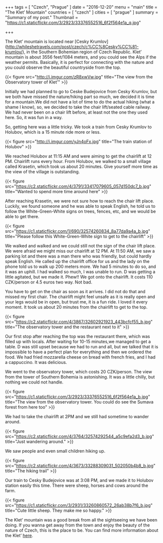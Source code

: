 +++
tags = [ "Czech", "Prague" ]
date = "2016-12-20"
menu = "main"
title = "The Klet’ Mountain"
countries = [ "czech" ]
cities = [ "prague" ]
summary = "Summary of my post."
Thumbnail = "https://c1.staticflickr.com/3/2923/33376552516_6f2f564e1a_q.jpg"

+++

The Klet’ mountain is located near [Cesky Krumlov] (http://whileshetravels.com/post/czech/c%CC%8Cesky%CC%81-krumlov/), in the Southern Bohemian region of Czech Republic. Klet’ mountain is about 3556 feet/1084 meters, and you could see the Alps if the weather permits. Basically, it is perfect for connecting with the nature and you could observe the beautiful countryside from the top.

{{< figure src="http://i.imgur.com/zR8xwVw.jpg" title="The view from the Observatory tower of Klet’" >}}

Initially we had planned to go to Ceske Budejovice from Cesky Krumlov, but we both have missed the nature/hiking part so much, we decided it is time for a mountain.We did not have a lot of time to do the actual hiking (what a shame I know), so, we decided to take the chair lift/seated cable railway. We had never been on a chair lift before, at least not the one they used here. So, it was fun in a way.

So, getting here was a little tricky. We took a train from Cesky Krumlov to Holubov, which is a 15 minute ride more or less.

{{< figure src="http://i.imgur.com/yJn4oFx.jpg" title="The train station of Holubov" >}}

We reached Holubov at 11:15 AM and were aiming to get the chairlift at 12 PM. Chairlift runs every hour. From Holubov, we walked to a small village called Krasetin, which took us about 20 minutes. Give yourself more time as the view of the village is outstanding.

{{< figure src="https://c2.staticflickr.com/4/3791/33417079605_057d150dc7_b.jpg" title="Wanted to spend more time around here" >}}

After reaching Krasetin, we were not sure how to reach the chair lift place. Luckily, we found someone and he was able to speak English, he told us to follow the White-Green-White signs on trees, fences, etc, and we would be able to get there.

{{< figure src="https://c1.staticflickr.com/1/690/32574260834_8a77da9a4a_b.jpg" title="Please follow this White-Green-White sign to get to the chairlift" >}}


We walked and walked and we could still not the sign of the chair lift place. We were afraid we might miss our chairlift at 12 PM. At 11:50 AM, we saw a parking lot and there was a man there who was friendly, but could hardly speak English. He called up the chairlift office for us and the lady on the phone told us to walk up 200 meters more. We had 5 minutes to do so, and it was an uphill. I had walked so much, I was unable to run. D was getting a little agitated, but we made it. Phew!! We got onto the chairlift. It costs 110 CZK/person or 4.5 euros two way. Not bad.

You have to get on the chair as soon as it arrives. I did not do that and missed my first chair. The chairlift might feel unsafe as it is really open and your legs would be in open, but trust me, it is a fun ride. I loved it every moment. It took us about 20 minutes from the chairlift to get to the top.

{{< figure src="https://c2.staticflickr.com/4/3867/32602921923_443bcfcf55_b.jpg" title="The observatory tower and the restaurant next to it" >}}

Our first stop after reaching the top was the restaurant there, which was filled up with locals. After waiting for 10-15 minutes,we managed to get a table. D was still upset because we had to run and all, but we talked that it is impossible to have a perfect plan for everything and then we ordered the food. We had fried mozzarella cheese on bread with french fries, and I had a cappuccino. It was delicious.

We went to the observatory tower, which costs 20 CZK/person. The view from the tower of Southern Bohemia is astonishing. It was a little chilly, but nothing we could not handle.

{{< figure src="https://c1.staticflickr.com/3/2923/33376552516_6f2f564e1a_b.jpg" title="The view from the observatory tower. You could do see the Sumava forest from here too" >}}

We had to take the chairlift at 2PM and we still had sometime to wander around.

{{< figure src="https://c2.staticflickr.com/4/3764/32574292544_a5c9efa2d3_b.jpg" title="Just wandering around." >}}

We saw people and even small children hiking up.

{{< figure src="https://c2.staticflickr.com/4/3673/33288309031_502050b4b8_b.jpg" title="The hiking trail" >}}

Our train to Cesky Budejovice was at 3:08 PM, and we made it to Holubov station easily this time. There were sheep, horses and cows around the farm.

{{< figure src="https://c1.staticflickr.com/3/2931/33260860572_26ab38b7f6_b.jpg" title="Cute little sheep. They make me so happy." >}}

The Klet’ mountain was a good break from all the sightseeing we have been doing. If you wanna get away from the town and enjoy the beauty of the nature of Czech, this is the place to be. You can find more information about the Klet’ [here](http://www.ckrumlov.info/docs/en/atr335.xml).
